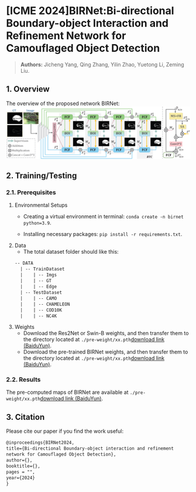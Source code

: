 # [ICME 2024]BIRNet:Bi-directional Boundary-object Interaction and Refinement Network for Camouflaged Object Detection
> **Authors:** 
> Jicheng Yang,
> Qing Zhang,
> Yilin Zhao,
> Yuetong Li,
> Zeming Liu.

## 1. Overview
The overview of the proposed network BIRNet:
<img src="https://github.com/Jcogito/BIRNet/blob/main/results/overview.png">

## 2. Training/Testing

### 2.1. Prerequisites
1. Environmental Setups
    + Creating a virtual environment in terminal: `conda create -n birnet python=3.9`.
    
    + Installing necessary packages: `pip install -r requirements.txt`.
2. Data
    + The total dataset folder should like this:
	```
	-- DATA
	  | -- TrainDataset
	  |    | -- Imgs
	  |    | -- GT
 	  |    | -- Edge
	  | -- TestDataset
	  |    | -- CAMO
	  |    | -- CHAMELEON
 	  |    | -- COD10K
  	  |    | -- NC4K
 	```
3. Weights
    + Download the Res2Net or Swin-B weights, and then transfer them to the directory located at `./pre-weight/xx.pth`[download link (BaiduYun)](https://pan.baidu.com/s/1Nfe7nhMvz9giZb6NsxJ67Q?pwd=zrdd).
    + Download the pre-trained BIRNet weights, and then transfer them to the directory located at `./pre-weight/xx.pth`[download link (BaiduYun)](https://pan.baidu.com/s/19sGOYJFUQ5Si34k3gTs7SA?).

### 2.2. Results
  The pre-computed maps of BIRNet are available at `./pre-weight/xx.pth`[download link (BaiduYun)](https://pan.baidu.com/s/1_9Zm1ch5IJX0a2dPg5AB7A?pwd=37bj).

## 3. Citation
Please cite our paper if you find the work useful: 

	@inproceedings{BIRNet2024,
	title={Bi-directional Boundary-object interaction and refinement network for Camouflaged Object Detection},
	author={},
	booktitle={},
	pages = "",
	year={2024}
	}
